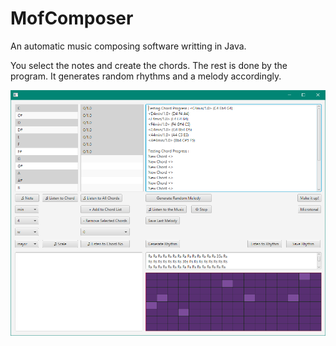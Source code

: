 # MofComposer
An automatic music composing software writting in Java.

You select the notes and create the chords. The rest is done by the program. It generates random rhythms and a melody accordingly.

![Screenshot of MofComposer](mofcomposer.PNG)
